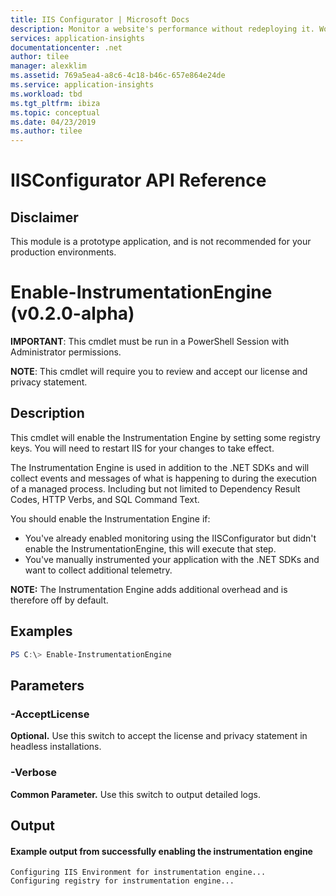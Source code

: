 ```yaml
---
title: IIS Configurator | Microsoft Docs
description: Monitor a website's performance without redeploying it. Works with ASP.NET web apps hosted on-premises, in VMs or on Azure.
services: application-insights
documentationcenter: .net
author: tilee
manager: alexklim
ms.assetid: 769a5ea4-a8c6-4c18-b46c-657e864e24de
ms.service: application-insights
ms.workload: tbd
ms.tgt_pltfrm: ibiza
ms.topic: conceptual
ms.date: 04/23/2019
ms.author: tilee
---
```

# IISConfigurator API Reference

## Disclaimer
This module is a prototype application, and is not recommended for your production environments.

# Enable-InstrumentationEngine (v0.2.0-alpha)

**IMPORTANT**: This cmdlet must be run in a PowerShell Session with Administrator permissions.

**NOTE**: This cmdlet will require you to review and accept our license and privacy statement.

## Description

This cmdlet will enable the Instrumentation Engine by setting some registry keys.
You will need to restart IIS for your changes to take effect.

The Instrumentation Engine is used in addition to the .NET SDKs and will collect events and messages of what is happening to during the execution of a managed process. Including but not limited to Dependency Result Codes, HTTP Verbs, and SQL Command Text. 

You should enable the Instrumentation Engine if:
- You've already enabled monitoring using the IISConfigurator but didn't enable the InstrumentationEngine, this will execute that step.
- You've manually instrumented your application with the .NET SDKs and want to collect additional telemetry.

**NOTE:** The Instrumentation Engine adds additional overhead and is therefore off by default.

## Examples

```powershell
PS C:\> Enable-InstrumentationEngine
```

## Parameters 

### -AcceptLicense
**Optional.** Use this switch to accept the license and privacy statement in headless installations.

### -Verbose
**Common Parameter.** Use this switch to output detailed logs.

## Output


#### Example output from successfully enabling the instrumentation engine

```
Configuring IIS Environment for instrumentation engine...
Configuring registry for instrumentation engine...
```
